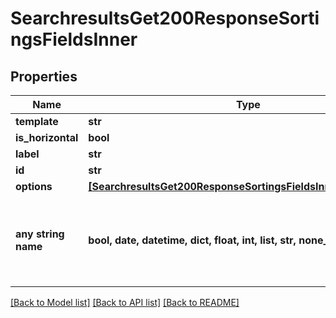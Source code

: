 # SearchresultsGet200ResponseSortingsFieldsInner


## Properties
Name | Type | Description | Notes
------------ | ------------- | ------------- | -------------
**template** | **str** |  | [optional] 
**is_horizontal** | **bool** |  | [optional] 
**label** | **str** |  | [optional] 
**id** | **str** |  | [optional] 
**options** | [**[SearchresultsGet200ResponseSortingsFieldsInnerOptionsInner]**](SearchresultsGet200ResponseSortingsFieldsInnerOptionsInner.md) |  | [optional] 
**any string name** | **bool, date, datetime, dict, float, int, list, str, none_type** | any string name can be used but the value must be the correct type | [optional]

[[Back to Model list]](../README.md#documentation-for-models) [[Back to API list]](../README.md#documentation-for-api-endpoints) [[Back to README]](../README.md)


